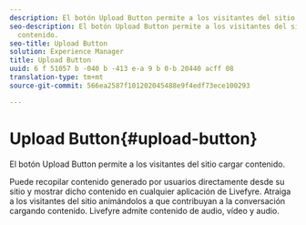 ```yaml
---
description: El botón Upload Button permite a los visitantes del sitio cargar contenido.
seo-description: El botón Upload Button permite a los visitantes del sitio cargar
  contenido.
seo-title: Upload Button
solution: Experience Manager
title: Upload Button
uuid: 6 f 51057 b -040 b -413 e-a 9 b 0-b 20440 acff 08
translation-type: tm+mt
source-git-commit: 566ea2587f101202045488e9f4edf73ece100293

---
```



# Upload Button{#upload-button}

El botón Upload Button permite a los visitantes del sitio cargar contenido.

Puede recopilar contenido generado por usuarios directamente desde su sitio y mostrar dicho contenido en cualquier aplicación de Livefyre. Atraiga a los visitantes del sitio animándolos a que contribuyan a la conversación cargando contenido. Livefyre admite contenido de audio, vídeo y audio.
